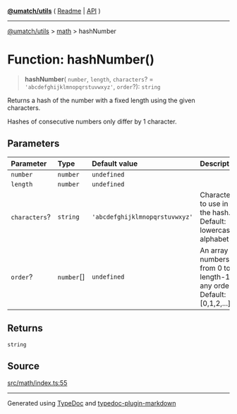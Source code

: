 [**@umatch/utils**](../../README.md) ( [Readme](../../README.md) \| [API](../../API.md) )

---

[@umatch/utils](../../API.md) > [math](../README.md) > hashNumber

# Function: hashNumber()

> **hashNumber**(
> `number`,
> `length`,
> `characters`? = `'abcdefghijklmnopqrstuvwxyz'`,
> `order`?): `string`

Returns a hash of the number with a fixed length using the given characters.

Hashes of consecutive numbers only differ by 1 character.

## Parameters

| Parameter     | Type       | Default value                  | Description                                                               |
| :------------ | :--------- | :----------------------------- | :------------------------------------------------------------------------ |
| `number`      | `number`   | `undefined`                    |                                                                           |
| `length`      | `number`   | `undefined`                    |                                                                           |
| `characters`? | `string`   | `'abcdefghijklmnopqrstuvwxyz'` | Characters to use in the hash. Default: lowercase alphabet                |
| `order`?      | `number`[] | `undefined`                    | An array of numbers from 0 to length-1 in any order. Default: [0,1,2,...] |

## Returns

`string`

## Source

[src/math/index.ts:55](https://github.com/umatch-oficial/utils/blob/fe3e40a/src/math/index.ts#L55)

---

Generated using [TypeDoc](https://typedoc.org/) and [typedoc-plugin-markdown](https://www.npmjs.com/package/typedoc-plugin-markdown)

